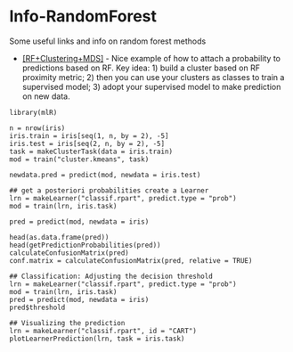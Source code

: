 # Info-RandomForest
Some useful links and info on random forest methods

* [[RF+Clustering+MDS]](https://stats.stackexchange.com/questions/134095/how-to-get-class-probabilities-for-unsupervised-random-forest/183116) - Nice example of how to attach a probability to predictions based on RF. Key idea: 1) build a cluster based on RF proximity metric; 2) then you can use your clusters as classes to train a supervised model; 3) adopt your supervised model to make prediction on new data.
```
library(mlR)

n = nrow(iris)
iris.train = iris[seq(1, n, by = 2), -5]
iris.test = iris[seq(2, n, by = 2), -5]
task = makeClusterTask(data = iris.train)
mod = train("cluster.kmeans", task)

newdata.pred = predict(mod, newdata = iris.test)

## get a posteriori probabilities create a Learner
lrn = makeLearner("classif.rpart", predict.type = "prob")
mod = train(lrn, iris.task)

pred = predict(mod, newdata = iris)

head(as.data.frame(pred))
head(getPredictionProbabilities(pred))
calculateConfusionMatrix(pred)
conf.matrix = calculateConfusionMatrix(pred, relative = TRUE)

## Classification: Adjusting the decision threshold
lrn = makeLearner("classif.rpart", predict.type = "prob")
mod = train(lrn, iris.task)
pred = predict(mod, newdata = iris)
pred$threshold

## Visualizing the prediction
lrn = makeLearner("classif.rpart", id = "CART")
plotLearnerPrediction(lrn, task = iris.task) 
```



